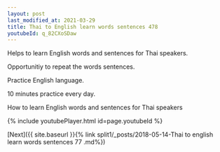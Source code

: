 ```yaml
---
layout: post
last_modified_at: 2021-03-29
title: Thai to English learn words sentences 478 
youtubeId: q_82CXoSDaw
---
```

 
 
Helps to learn English words and sentences for Thai speakers.

Opportunitiy to repeat the words sentences. 

Practice English language. 
 
10 minutes practice every day. 
 
How to learn English words and sentences for Thai speakers 
 
{% include youtubePlayer.html id=page.youtubeId %}
 
 
[Next]({{ site.baseurl }}{% link  split1/_posts/2018-05-14-Thai to english learn words sentences 77 .md%})
 
